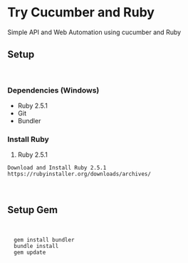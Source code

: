 # Try Cucumber and Ruby
Simple API and Web Automation using cucumber and Ruby 
​
## Setup
​
### Dependencies (Windows)
- Ruby 2.5.1
- Git
- Bundler
​
### Install Ruby
1. Ruby 2.5.1
​
  ```
  Download and Install Ruby 2.5.1
  https://rubyinstaller.org/downloads/archives/
  ```
​
## Setup Gem
​
  ```
    gem install bundler
    bundle install
    gem update
  ```
